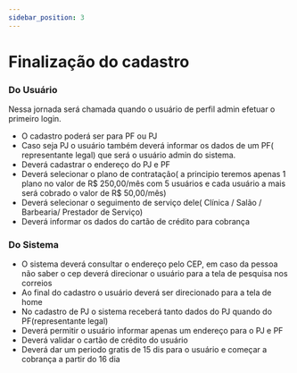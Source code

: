```yaml
---
sidebar_position: 3
---
```


# Finalização do cadastro
### Do Usuário
Nessa jornada será chamada quando o usuário de perfil admin efetuar o primeiro login. 
 - O cadastro poderá ser para PF ou PJ
 - Caso seja PJ o usuário também deverá informar os dados de um PF( representante legal) que será o usuário admin do sistema.
 - Deverá cadastrar o endereço do PJ e PF
 - Deverá selecionar o plano de contratação( a principio teremos apenas 1 plano no valor de R$ 250,00/mês com 5 usuários e cada usuário a mais será cobrado o valor de R$ 50,00/mês)
 - Deverá selecionar o seguimento de serviço dele( Clínica / Salão / Barbearia/ Prestador de Serviço)
 - Deverá informar os dados do cartão de crédito para cobrança
 
### Do Sistema
- O sistema deverá consultar o endereço pelo CEP, em caso da pessoa não saber o cep deverá direcionar o usuário para a tela de pesquisa nos correios
- Ao final do cadastro o usuário deverá ser direcionado para a tela de home
- No cadastro de PJ o sistema receberá tanto dados do PJ quando do PF(representante legal)
- Deverá permitir o usuário informar apenas um endereço para o PJ e PF
- Deverá validar o cartão de crédito do usuário
- Deverá dar um periodo gratis de 15 dis para o usuário e começar a cobrança a partir do 16 dia 